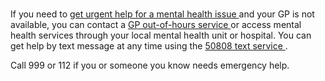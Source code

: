 ###

If you need to [ get urgent help for a mental health issue
](https://www2.hse.ie/mental-health/services-support/get-urgent-help/) and
your GP is not available, you can contact a [ GP out-of-hours service
](https://www.hse.ie/eng/services/list/2/primarycare/gp-out-of-hours/) or
access mental health services through your local mental health unit or
hospital. You can get help by text message at any time using the [ 50808 text
service ](https://crisistextline.ie/) .

Call 999 or 112 if you or someone you know needs emergency help.

